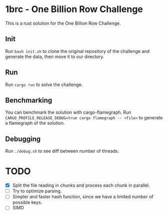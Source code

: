 # 1brc - One Billion Row Challenge

This is a rust solution for the One Billion Row Challenge.

## Init

Run `bash init.sh` to clone the original repository of the challenge and generate the data, then move it to our directory.

## Run

Run `cargo run` to solve the challenge.

## Benchmarking

You can benchmark the solution with cargo-flamegraph.
Run `CARGO_PROFILE_RELEASE_DEBUG=true cargo flamegraph -- <file>` to generate a flamegraph of the solution.

## Debugging

Run `./debug.sh` to see diff between number of threads.

# TODO

- [x] Split the file reading in chunks and process each chunk in parallel.
- [ ] Try to optimize parsing.
- [ ] Simpler and faster hash function, since we have a limited number of possible keys.
- [ ] SIMD
